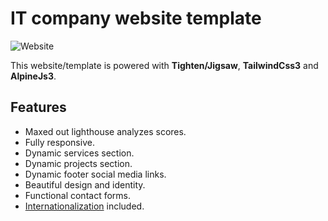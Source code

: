# IT company website template

![Website](https://img.shields.io/website?up_message=online&url=https%3A%2F%2Felaboratecode.com%2Fit-company-website%2F)

This website/template is powered with **Tighten/Jigsaw**, **TailwindCss3** and **AlpineJs3**.

## Features

- Maxed out lighthouse analyzes scores.
- Fully responsive.
- Dynamic services section.
- Dynamic projects section.
- Dynamic footer social media links.
- Beautiful design and identity.
- Functional contact forms.
- [Internationalization](https://github.com/elaborate-code/jigsaw-localization) included. 
